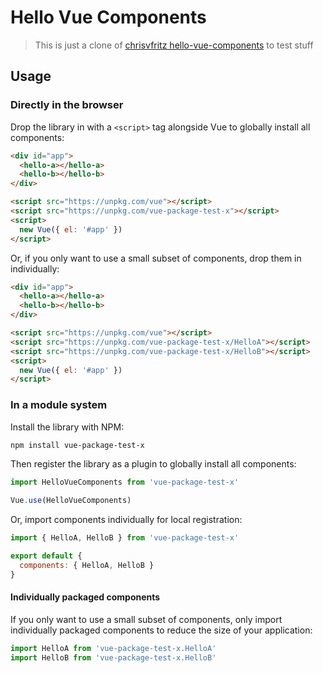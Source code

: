 # Hello Vue Components

> This is just a clone of [chrisvfritz hello-vue-components](https://github.com/chrisvfritz/hello-vue-components) to test stuff

## Usage

### Directly in the browser

Drop the library in with a `<script>` tag alongside Vue to globally install all components:

```html
<div id="app">
  <hello-a></hello-a>
  <hello-b></hello-b>
</div>

<script src="https://unpkg.com/vue"></script>
<script src="https://unpkg.com/vue-package-test-x"></script>
<script>
  new Vue({ el: '#app' })
</script>
```

Or, if you only want to use a small subset of components, drop them in individually:

```html
<div id="app">
  <hello-a></hello-a>
  <hello-b></hello-b>
</div>

<script src="https://unpkg.com/vue"></script>
<script src="https://unpkg.com/vue-package-test-x/HelloA"></script>
<script src="https://unpkg.com/vue-package-test-x/HelloB"></script>
<script>
  new Vue({ el: '#app' })
</script>
```

### In a module system

Install the library with NPM:

```bash
npm install vue-package-test-x
```

Then register the library as a plugin to globally install all components:

```js
import HelloVueComponents from 'vue-package-test-x'

Vue.use(HelloVueComponents)
```

Or, import components individually for local registration:

```js
import { HelloA, HelloB } from 'vue-package-test-x'

export default {
  components: { HelloA, HelloB }
}
```

#### Individually packaged components

If you only want to use a small subset of components, only import individually packaged components to reduce the size of your application:

```js
import HelloA from 'vue-package-test-x.HelloA'
import HelloB from 'vue-package-test-x.HelloB'
```
